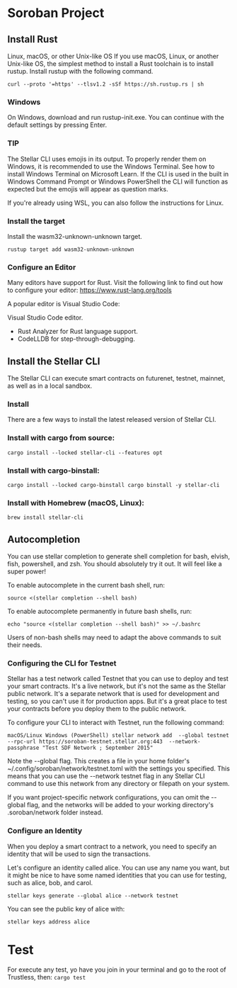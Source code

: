 # Soroban Project

## Install Rust
Linux, macOS, or other Unix-like OS
If you use macOS, Linux, or another Unix-like OS, the simplest method to install a Rust toolchain is to install rustup. Install rustup with the following command.

`curl --proto '=https' --tlsv1.2 -sSf https://sh.rustup.rs | sh`

### Windows
On Windows, download and run rustup-init.exe. You can continue with the default settings by pressing Enter.

### TIP
The Stellar CLI uses emojis in its output. To properly render them on Windows, it is recommended to use the Windows Terminal. See how to install Windows Terminal on Microsoft Learn. If the CLI is used in the built in Windows Command Prompt or Windows PowerShell the CLI will function as expected but the emojis will appear as question marks.

If you're already using WSL, you can also follow the instructions for Linux.

### Install the target
Install the wasm32-unknown-unknown target.

`rustup target add wasm32-unknown-unknown`

### Configure an Editor
Many editors have support for Rust. Visit the following link to find out how to configure your editor: https://www.rust-lang.org/tools

A popular editor is Visual Studio Code:

Visual Studio Code editor.
- Rust Analyzer for Rust language support.
- CodeLLDB for step-through-debugging.

## Install the Stellar CLI
The Stellar CLI can execute smart contracts on futurenet, testnet, mainnet, as well as in a local sandbox.

### Install
There are a few ways to install the latest released version of Stellar CLI.

### Install with cargo from source:

`cargo install --locked stellar-cli --features opt`

### Install with cargo-binstall:

`cargo install --locked cargo-binstall
cargo binstall -y stellar-cli`

### Install with Homebrew (macOS, Linux):

`brew install stellar-cli`

## Autocompletion
You can use stellar completion to generate shell completion for bash, elvish, fish, powershell, and zsh. You should absolutely try it out. It will feel like a super power!

To enable autocomplete in the current bash shell, run:

`source <(stellar completion --shell bash)`

To enable autocomplete permanently in future bash shells, run:

`echo "source <(stellar completion --shell bash)" >> ~/.bashrc`

Users of non-bash shells may need to adapt the above commands to suit their needs.

### Configuring the CLI for Testnet
Stellar has a test network called Testnet that you can use to deploy and test your smart contracts. It's a live network, but it's not the same as the Stellar public network. It's a separate network that is used for development and testing, so you can't use it for production apps. But it's a great place to test your contracts before you deploy them to the public network.

To configure your CLI to interact with Testnet, run the following command:

`macOS/Linux
Windows (PowerShell)
stellar network add 
  --global testnet 
  --rpc-url https://soroban-testnet.stellar.org:443 
  --network-passphrase "Test SDF Network ; September 2015"`

Note the --global flag. This creates a file in your home folder's ~/.config/soroban/network/testnet.toml with the settings you specified. This means that you can use the --network testnet flag in any Stellar CLI command to use this network from any directory or filepath on your system.

If you want project-specific network configurations, you can omit the --global flag, and the networks will be added to your working directory's .soroban/network folder instead.

### Configure an Identity
When you deploy a smart contract to a network, you need to specify an identity that will be used to sign the transactions.

Let's configure an identity called alice. You can use any name you want, but it might be nice to have some named identities that you can use for testing, such as alice, bob, and carol.

`stellar keys generate --global alice --network testnet`

You can see the public key of alice with:

`stellar keys address alice`

# Test
For execute any test, yo have you join in your terminal and go to the root of Trustless, then:
`cargo test`
